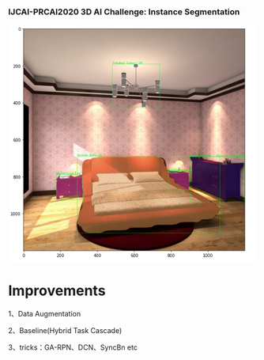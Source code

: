 ### IJCAI-PRCAI2020 3D AI Challenge: Instance Segmentation

![Results](https://github.com/rechardgu0816/Instance-segmentation-tianchi/blob/master/images/1.jpg)
# Improvements
1、Data Augmentation

2、Baseline(Hybrid Task Cascade)

3、tricks：GA-RPN、DCN、SyncBn etc
